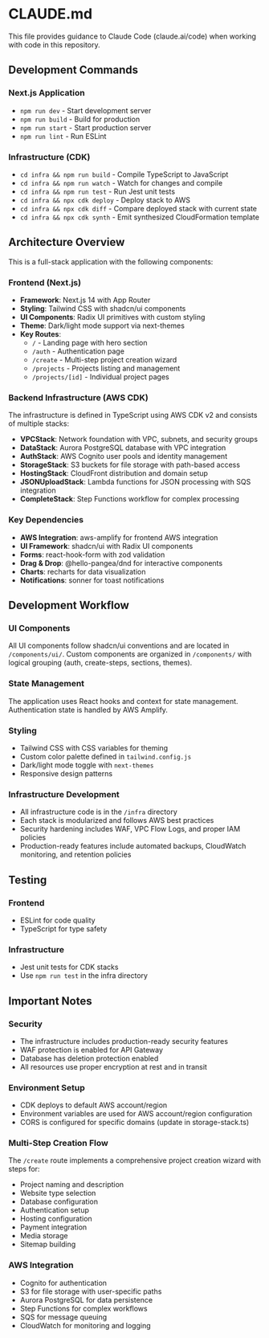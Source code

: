# CLAUDE.md

This file provides guidance to Claude Code (claude.ai/code) when working with code in this repository.

## Development Commands

### Next.js Application
- `npm run dev` - Start development server
- `npm run build` - Build for production
- `npm run start` - Start production server
- `npm run lint` - Run ESLint

### Infrastructure (CDK)
- `cd infra && npm run build` - Compile TypeScript to JavaScript
- `cd infra && npm run watch` - Watch for changes and compile
- `cd infra && npm run test` - Run Jest unit tests
- `cd infra && npx cdk deploy` - Deploy stack to AWS
- `cd infra && npx cdk diff` - Compare deployed stack with current state
- `cd infra && npx cdk synth` - Emit synthesized CloudFormation template

## Architecture Overview

This is a full-stack application with the following components:

### Frontend (Next.js)
- **Framework**: Next.js 14 with App Router
- **Styling**: Tailwind CSS with shadcn/ui components
- **UI Components**: Radix UI primitives with custom styling
- **Theme**: Dark/light mode support via next-themes
- **Key Routes**:
  - `/` - Landing page with hero section
  - `/auth` - Authentication page
  - `/create` - Multi-step project creation wizard
  - `/projects` - Projects listing and management
  - `/projects/[id]` - Individual project pages

### Backend Infrastructure (AWS CDK)
The infrastructure is defined in TypeScript using AWS CDK v2 and consists of multiple stacks:

- **VPCStack**: Network foundation with VPC, subnets, and security groups
- **DataStack**: Aurora PostgreSQL database with VPC integration
- **AuthStack**: AWS Cognito user pools and identity management
- **StorageStack**: S3 buckets for file storage with path-based access
- **HostingStack**: CloudFront distribution and domain setup
- **JSONUploadStack**: Lambda functions for JSON processing with SQS integration
- **CompleteStack**: Step Functions workflow for complex processing

### Key Dependencies
- **AWS Integration**: aws-amplify for frontend AWS integration
- **UI Framework**: shadcn/ui with Radix UI components
- **Forms**: react-hook-form with zod validation
- **Drag & Drop**: @hello-pangea/dnd for interactive components
- **Charts**: recharts for data visualization
- **Notifications**: sonner for toast notifications

## Development Workflow

### UI Components
All UI components follow shadcn/ui conventions and are located in `/components/ui/`. Custom components are organized in `/components/` with logical grouping (auth, create-steps, sections, themes).

### State Management
The application uses React hooks and context for state management. Authentication state is handled by AWS Amplify.

### Styling
- Tailwind CSS with CSS variables for theming
- Custom color palette defined in `tailwind.config.js`
- Dark/light mode toggle with `next-themes`
- Responsive design patterns

### Infrastructure Development
- All infrastructure code is in the `/infra` directory
- Each stack is modularized and follows AWS best practices
- Security hardening includes WAF, VPC Flow Logs, and proper IAM policies
- Production-ready features include automated backups, CloudWatch monitoring, and retention policies

## Testing

### Frontend
- ESLint for code quality
- TypeScript for type safety

### Infrastructure
- Jest unit tests for CDK stacks
- Use `npm run test` in the infra directory

## Important Notes

### Security
- The infrastructure includes production-ready security features
- WAF protection is enabled for API Gateway
- Database has deletion protection enabled
- All resources use proper encryption at rest and in transit

### Environment Setup
- CDK deploys to default AWS account/region
- Environment variables are used for AWS account/region configuration
- CORS is configured for specific domains (update in storage-stack.ts)

### Multi-Step Creation Flow
The `/create` route implements a comprehensive project creation wizard with steps for:
- Project naming and description
- Website type selection
- Database configuration
- Authentication setup
- Hosting configuration
- Payment integration
- Media storage
- Sitemap building

### AWS Integration
- Cognito for authentication
- S3 for file storage with user-specific paths
- Aurora PostgreSQL for data persistence
- Step Functions for complex workflows
- SQS for message queuing
- CloudWatch for monitoring and logging